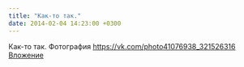 ```yaml
---
title: "Как-то так."
date: 2014-02-04 14:23:00 +0300
---
```


Как-то так.
Фотография
<a class="vk-attach" href="https://vk.com/photo41076938_321526316">https://vk.com/photo41076938_321526316</a>
<a class="vk-attach" href="https://vk.com/photo41076938_321526316">Вложение</a>
